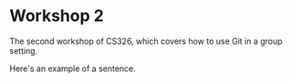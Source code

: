 # Workshop 2

The second workshop of CS326, which covers how to use Git in a group setting.

Here's an example of a sentence.
